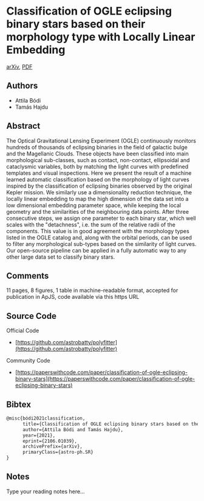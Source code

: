 
# Classification of OGLE eclipsing binary stars based on their morphology type with Locally Linear Embedding

[arXiv](https://arxiv.org/abs/2106.01039), [PDF](https://arxiv.org/pdf/2106.01039.pdf)

## Authors

- Attila Bódi
- Tamás Hajdu

## Abstract

The Optical Gravitational Lensing Experiment (OGLE) continuously monitors hundreds of thousands of eclipsing binaries in the field of galactic bulge and the Magellanic Clouds. These objects have been classified into main morphological sub-classes, such as contact, non-contact, ellipsoidal and cataclysmic variables, both by matching the light curves with predefined templates and visual inspections. Here we present the result of a machine learned automatic classification based on the morphology of light curves inspired by the classification of eclipsing binaries observed by the original Kepler mission. We similarly use a dimensionality reduction technique, the locally linear embedding to map the high dimension of the data set into a low dimensional embedding parameter space, while keeping the local geometry and the similarities of the neighbouring data points. After three consecutive steps, we assign one parameter to each binary star, which well scales with the "detachness", i.e. the sum of the relative radii of the components. This value is in good agreement with the morphology types listed in the OGLE catalog and, along with the orbital periods, can be used to filter any morphological sub-types based on the similarity of light curves. Our open-source pipeline can be applied in a fully automatic way to any other large data set to classify binary stars.

## Comments

11 pages, 8 figures, 1 table in machine-readable format, accepted for publication in ApJS, code available via this https URL

## Source Code

Official Code

- [https://github.com/astrobatty/polyfitter](https://github.com/astrobatty/polyfitter)

Community Code

- [https://paperswithcode.com/paper/classification-of-ogle-eclipsing-binary-stars](https://paperswithcode.com/paper/classification-of-ogle-eclipsing-binary-stars)

## Bibtex

```tex
@misc{bódi2021classification,
      title={Classification of OGLE eclipsing binary stars based on their morphology type with Locally Linear Embedding}, 
      author={Attila Bódi and Tamás Hajdu},
      year={2021},
      eprint={2106.01039},
      archivePrefix={arXiv},
      primaryClass={astro-ph.SR}
}
```

## Notes

Type your reading notes here...


